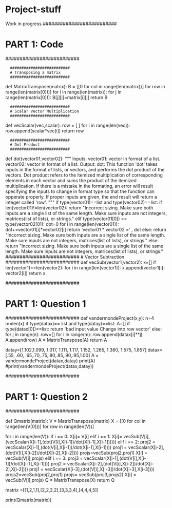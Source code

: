 # Project-stuff
Work in progress
##########################
# PART 1: Code
##########################

      ##########################
      # Transposing a matrix 
      ##########################
def MatrixTranspose(matrix):
  B = [[0 for col in range(len(matrix))] for row in range(len(matrix[0]))] 
  for i in range(len(matrix)):
    for j in range(len(matrix[0])):
      B[j][i]=matrix[i][j]
  return B 

      ##########################
      # Scalar Vector Multiplication
      ##########################

def vecScalar(vec,scalar):
  row = [ ]
  for i in range(len(vec)):
      row.append(scalar*vec[i])
  return row

      ##########################
      # Dot Product 
      ########################## 
def dot(vector01,vector02):
  """
  Inputs:
    vector01: vector in format of a list.
    vector02: vector in format of a list.
  Output:
    dot:
  This function 'dot' takes inputs in the format of lists, or vectors, and performs the dot product of the vectors. Dot product refers to the itemized multiplication of corresponding elements in each vector and sums the product of the itemized multiplication. 
  If there is a mistake in the formating, an error will result specifying the inputs to change in format type so that the function can opperate properly. 
  If proper inputs are given, the end result will return a integer called 'row'.
  """
  if type(vector01)==list and type(vector02)==list:
    if len(vector01)!=len(vector02):
      return "Incorrect sizing. Make sure both inputs are a single list of the same length. Make sure inputs are not integers, matrices(list of lists), or strings."
    elif type(vector01[0]) == type(vector02[0]):
      dot=0 
      for i in range(len(vector01)):
        dot+=vector01[i]*vector02[i]
      return 'vector01 * vector02 =' , dot
    else:
      return  "Incorrect sizing. Make sure both inputs are a single list of the same length. Make sure inputs are not integers, matrices(list of lists), or strings."
  else:
    return  "Incorrect sizing. Make sure both inputs are a single list of the same length. Make sure inputs are not integers, matrices(list of lists), or strings."
      ##########################
      # Vector Subtraction
      ########################## 
def vecSub(vector1,vector2):
  x=[]
  if len(vector1)==len(vector2):
    for i in range(len(vector1)):
      x.append(vector1[i]-vector2[i])
    return x

##########################
# PART 1: Question 1
##########################
def vandermondeProject(x,y):
  n=4
  m=len(x)
  if type(datax)== list and type(datay)==list:
    A=[]
    if type(datax[0])==list:
      return 'bad input value Change into row vector'
    else:
      for j in range(n):
        row=[]
        for i in range(m):
          row.append(datax[i]**j)
        A.append(row)
      A = MatrixTranspose(A)
      return A


datay=[1.102,1.099, 1.017, 1.111, 1.117, 1.152, 1.265, 1.380, 1.575, 1.857]
datax=[.55, .60, .65,.70,.75,.80,.85,.90,.95,1.00]
A = vandermondeProject(datax,datay)
print(A)
#print(vandermondeProject(datax,datay))

##########################
# PART 1: Question 2
##########################

def Qmatrix(matrix):
  V = MatrixTranspose(matrix)
  X = [[0 for col in range(len(V[0]))] for row in range(len(V))]

  for i in range(len(V)):
    if i == 0:
      X[i]= V[i]
    elif i == 1:
      X[i]= vecSub(V[i],(vecScalar(X[i-1],(dot(V[i],X[i-1])/dot(X[i-1],X[i-1])))))
    elif i == 2:
      proj2 = vecScalar(X[i-1],(dot(V[i],X[i-1])/dot(X[i-1],X[i-1])))
      proj1 = vecScalar(X[i-2],(dot(V[i],X[i-2])/dot(X[i-2],X[i-2])))
      projs=vecSub(proj2,proj1)
      X[i] = vecSub(V[i],projs)
    elif i == 3:
      proj3 = vecScalar(X[i-1],(dot(V[i],X[i-1])/dot(X[i-1],X[i-1])))
      proj2 = vecScalar(X[i-2],(dot(V[i],X[i-2])/dot(X[i-2],X[i-2])))
      proj1 = vecScalar(X[i-3],(dot(V[i],X[i-3])/dot(X[i-3],X[i-3])))
      projs2=vecSub(proj2,proj1)
      projs= vecSub(proj3,projs2)
      X[i] = vecSub(V[i],projs)
  Q = MatrixTranspose(X) 
  return Q
  
matrix =[[1,2,1,1],[2,2,3,2],[3,3,3,4],[4,4,4,5]] 

print(Qmatrix(matrix))
